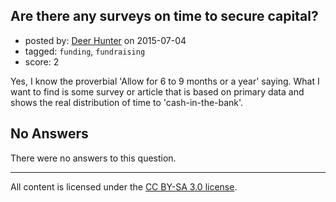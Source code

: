 ## Are there any surveys on time to secure capital?

- posted by: [Deer Hunter](https://stackexchange.com/users/1816341/deer-hunter) on 2015-07-04
- tagged: `funding`, `fundraising`
- score: 2

<p>Yes, I know the proverbial 'Allow for 6 to 9 months or a year' saying. What I want to find is some survey or article that is based on primary data and shows the real distribution of time to 'cash-in-the-bank'.</p>


## No Answers

There were no answers to this question.


---

All content is licensed under the [CC BY-SA 3.0 license](https://creativecommons.org/licenses/by-sa/3.0/).
